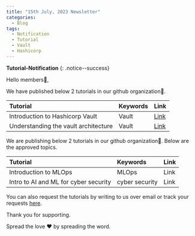 ```yaml
---
title: "15th July, 2023 Newsletter"
categories:
  - Blog
tags:
  - Notification
  - Tutorial
  - Vault
  - Hashicorp
---
```


**Tutorial-Notification** 
{: .notice--success}

Hello members👋,  

We have published below 2 tutorials in our github organization🏫.

| **Tutorial** | **Keywords** | **Link** |
|:-----|:-----|:-----|
|  Introduction to Hashicorp Vault | Vault | [Link](https://github.com/brightwave-labs/hashicorp-tools-public/blob/main/wiki/vault-001.md) |
|  Understanding the vault architecture      | Vault | [Link](https://github.com/brightwave-labs/hashicorp-tools-public/blob/main/wiki/vault-002.md) |

We are publishing below 2 tutorials in our github organization🏫. Below are the approved topics.

| **Tutorial** | **Keywords** | **Link** |
|:-----|:-----|:-----|
|  Introduction to MLOps | MLOps | Link |
|  Intro to AI and ML for cyber security      | cyber security | Link |

You can also request the tutorials by writing to us over email or track your
requests [here](https://github.com/brightwave-labs/requested-tutorials/blob/main/README.md).

Thank you for supporting.

Spread the love ❤️ by spreading the word.
